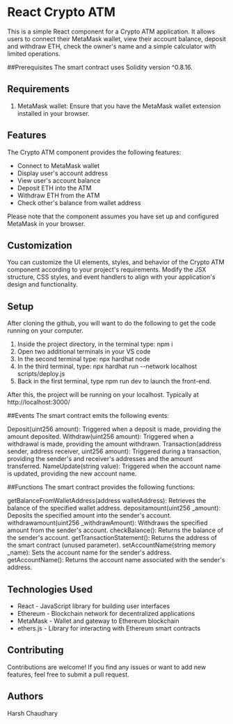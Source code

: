 # React Crypto ATM

This is a simple React component for a Crypto ATM application. It allows users to connect their MetaMask wallet, view their account balance, deposit and withdraw ETH, check the owner's name and a simple calculator with limited operations.

##Prerequisites
The smart contract uses Solidity version ^0.8.16.

## Requirements

1. MetaMask wallet: Ensure that you have the MetaMask wallet extension installed in your browser.

## Features

The Crypto ATM component provides the following features:

- Connect to MetaMask wallet
- Display user's account address
- View user's account balance
- Deposit ETH into the ATM
- Withdraw ETH from the ATM
- Check other's balance from wallet address


Please note that the component assumes you have set up and configured MetaMask in your browser.

## Customization

You can customize the UI elements, styles, and behavior of the Crypto ATM component according to your project's requirements. Modify the JSX structure, CSS styles, and event handlers to align with your application's design and functionality.

## Setup

After cloning the github, you will want to do the following to get the code running on your computer.

1. Inside the project directory, in the terminal type: npm i
2. Open two additional terminals in your VS code
3. In the second terminal type: npx hardhat node
4. In the third terminal, type: npx hardhat run --network localhost scripts/deploy.js
5. Back in the first terminal, type npm run dev to launch the front-end.

After this, the project will be running on your localhost. 
Typically at http://localhost:3000/

##Events
The smart contract emits the following events:

Deposit(uint256 amount): Triggered when a deposit is made, providing the amount deposited.
Withdraw(uint256 amount): Triggered when a withdrawal is made, providing the amount withdrawn.
Transaction(address sender, address receiver, uint256 amount): Triggered during a transaction, providing the sender's and receiver's addresses and the amount transferred.
NameUpdate(string value): Triggered when the account name is updated, providing the new account name.

##Functions
The smart contract provides the following functions:

getBalanceFromWalletAddress(address walletAddress): Retrieves the balance of the specified wallet address.
depositamount(uint256 _amount): Deposits the specified amount into the sender's account.
withdrawamount(uint256 _withdrawAmount): Withdraws the specified amount from the sender's account.
checkBalance(): Returns the balance of the sender's account.
getTransactionStatement(): Returns the address of the smart contract (unused parameter).
setAccountName(string memory _name): Sets the account name for the sender's address.
getAccountName(): Returns the account name associated with the sender's address.


## Technologies Used

- React - JavaScript library for building user interfaces
- Ethereum - Blockchain network for decentralized applications
- MetaMask - Wallet and gateway to Ethereum blockchain
- ethers.js - Library for interacting with Ethereum smart contracts

## Contributing

Contributions are welcome! If you find any issues or want to add new features, feel free to submit a pull request.

## Authors

Harsh Chaudhary
